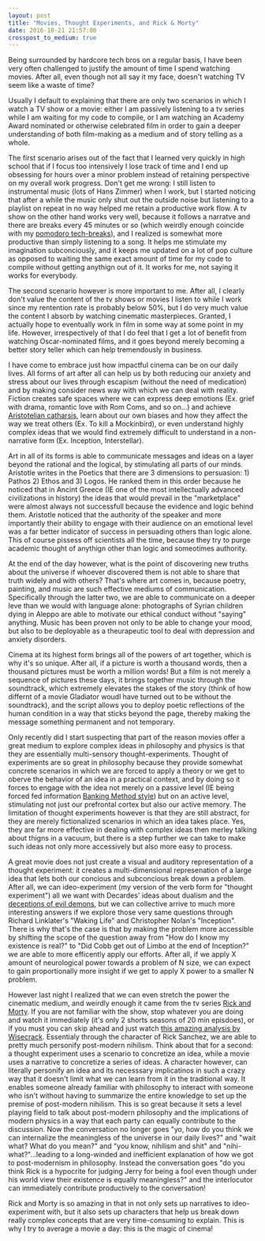```yaml
---
layout: post
title: "Movies, Thought Experiments, and Rick & Morty"
date: 2016-10-21 21:57:00
crosspost_to_medium: true
---
```


Being surrounded by hardcore tech bros on a regular basis, I have been very often challenged to justify the amount of time I spend watching movies. After all, even though not all say it my face, doesn't watching TV seem like a waste of time?

Usually I default to explaining that there are only two scenarios in which I watch a TV show or a movie: either I am passively listening to a tv series while I am waiting for my code to compile, or I am watching an Academy Award nominated or otherwise celebrated film in order to gain a deeper understanding of both film-making as a medium and of story telling as a whole. 

The first scenario arises out of the fact that I learned very quickly in high school that if I focus too intensively I lose track of time and I end up obsessing for hours over a minor problem instead of retaining perspective on my overall work progress. Don't get me wrong: I still listen to instrumental music (lots of Hans Zimmer) when I work, but I started noticing that after a while the music only shut out the outside noise but listening to a playlist on repeat in no way helped me retain a productive work flow. A tv show on the other hand works very well, because it follows a narratve and there are breaks every 45 minutes or so (which weirdly enough coincide with my [pomodoro tech-breaks]("https://en.wikipedia.org/wiki/Pomodoro_Technique")), and I realized is somewhat more productive than simply listening to a song. It helps me stimulate my imagination subconciously, and it keeps me updated on a lot of pop culture as opposed to waiting the same exact amount of time for my code to compile without getting anythign out of it. It works for me, not saying it works for everybody.

The second scenario however is more important to me. After all, I clearly don't value the content of the tv shows or movies I listen to while I work since my rentention rate is probably below 50%, but I do very much value the content I absorb by watching cinematic masterpieces. Granted, I actually hope to eventually work in film in some way at some point in my life. However, irrespectively of that I do feel that I get a lot of benefit from watching Oscar-nominated films, and it goes beyond merely becoming a better story teller which can help tremendously in business.

I have come to embrace just how impactful cinema can be on our daily lives. All forms of art after all can help us by both reducing our anxiety and stress about our lives through escapism (without the need of medication) and by making consider news way with which we can deal with reality. Fiction creates safe spaces where we can express deep emotions (Ex. grief with drama, romantic love with Rom Coms, and so on...) and achieve [Aristotelian catharsis]("https://en.wikipedia.org/wiki/Catharsis"), learn about our own biases and how they affect the way we treat others (Ex. To kill a Mockinbird), or even understand highly complex ideas that we would find extremely difficult to understand in a non-narrative form (Ex. Inception, Interstellar).

Art in all of its forms is able to communicate messages and ideas on a layer beyond the rational and the logical, by stimulating all parts of our minds. Aristotle writes in the Poetics that there are 3 dimensions to persuasion: 1) Pathos 2) Ethos and 3) Logos. He ranked them in this order because he noticed that in Ancint Greece (IE one of the most intellectually advanced civilizations in history) the ideas that would prevail in the "marketplace" were almost always not successfull because the evidence and logic behind them. Aristotle noticed that the authority of the speaker and more importantly their ability to engage with their audience on an emotional level was a far better indicator of success in persuading others than logic alone. This of course pissess off scientists all the time, because they try to purge academic thought of anythign other than logic and someotimes authority.

At the end of the day however, what is the point of discovering new truths about the universe if whoever discovered them is not able to share that truth widely and with others? That's where art comes in, because poetry, painting, and music are such effective mediums of communication. Specifically through the latter two, we are able to communicate on a deeper leve than we would with language alone: photographs of Syrian children dying in Aleppo are able to motivate our ethical conduct without "saying" anything. Music has been proven not only to be able to change your mood, but also to be deployable as a theurapeutic tool to deal with depression and anxiety disorders.

Cinema at its highest form brings all of the powers of art together, which is why it's so unique. After all, if a picture is worth a thousand words, then a thousand pictures must be worth a million words! But a film is not merely a sequence of pictures these days, it brings together music through the soundtrack, which extremely elevates the stakes of the story (think of how differnt of a movie Gladiator woudl have turned out to be without the soundtrack), and the script allows you to deploy poetic reflections of the human condition in a way that sticks beyond the page, thereby making the message something permanent and not temporary.

Only recently did I start suspecting that part of the reason movies offer a great medium to explore complex ideas in philosophy and physics is that they are essentially multi-sensory thought-experiments. Thought of experiments are so great in philosophy because they provide somewhat concrete scenarios in which we are forced to apply a theory or we get to oberve the behavior of an idea in a practical context, and by doing so it forces to engage with the idea not merely on a passive level (IE being forced fed information [Banking Method style]("https://en.wikipedia.org/wiki/Banking_education")) but on an active level, stimulating not just our prefrontal cortex but also our active memory. The limitation of thought experiments however is that they are still abstract, for they are merely fictionalized scenarios in which an idea takes place. Yes, they are far more effective in dealing with complex ideas then merley talking about thigns in a vacuum, but there is a step further we can take to make such ideas not only more accessively but also more easy to process.

A great movie does not just create a visual and auditory representation of a thought experiment: it creates a multi-dimensional represenation of a large idea that lets both our concious and subconcious break down a problem. After all, we can ideo-experiment (my version of the verb form for "thought experiment") all we want with Decardes' ideas about dualism and the [deceptions of evil demons]("https://en.wikipedia.org/wiki/Evil_demon"), but we can collective arrive to much more interesting answers if we explore those very same questions through Richard Linklater's "Waking Life" and Christopher Nolan's "Inception". There is why that's the case is that by making the problem more accessible by shifting the scope of the question away from "How do I know my existence is real?" to "Did Cobb get out of Limbo at the end of Inception?" we are able to more efficently apply our efforts. After all, if we apply X amount of neurological power towards a problem of N size, we can expect to gain proportionally more insight if we get to apply X power to a smaller N problem.

However last night I realized that we can even stretch the power the cinematic medium, and weirdly enough it came from the tv series [Rick and Morty]('https://www.youtube.com/watch?v=WNhH00OIPP0"). If you are not familiar with the show, stop whatever you are doing and watch it immediately (it's only 2 shorts seasons of 20 min episdoes), or if you must you can skip ahead and just watch [this amazing analysis by Wisecrack]("https://www.youtube.com/watch?v=WNhH00OIPP0"). Essentialy through the character of Rick Sanchez, we are able to pretty much personify post-modern nihilism. Think about that for a second: a thought experiment uses a scenario to concretize an idea, while a movie uses a narrative to concretize a series of ideas. A character however, can literally personify an idea and its necesssary implicatinos in such a crazy way that it doesn't limit what we can learn from it in the traditional way. It enables someone already familiar with philosophy to interact with someone who isn't without having to summarize the entire knowledge to set up the premise of post-modern nihilism. This is so great because it sets a level playing field to talk about post-modern philosophy and the implications of modern physics in a way that each party can equally contribute to the discussion. Now the conversation no longer goes "yo, how do you think we can internalize the meaningless of the universe in our daily lives?" and "wait what? What do you mean?" and "you know, nihilism and shit" and "nihi-what?"...leading to a long-winded and inefficient explanation of how we got to post-modernism in philosophy. Instead the conversation goes "do you think Rick is a hypocrite for judging Jerry for being a fool even though under his world view their existence is equally meaningless?" and the interlocutor can immediately contribute productively to the conversation!

Rick and Morty is so amazing in that in not only sets up narratives to ideo-experiment with, but it also sets up characters that help us break down really complex concepts that are very time-consuming to explain. This is why I try to average a movie a day: this is the magic of cinema!
